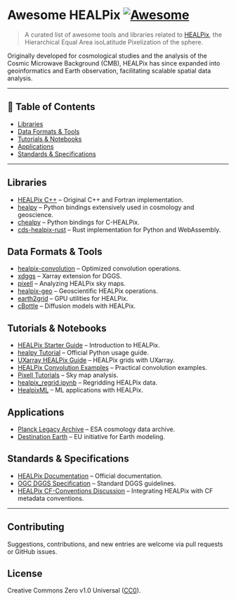# Awesome HEALPix [![Awesome](https://awesome.re/badge.svg)](https://awesome.re)

> A curated list of awesome tools and libraries related to [HEALPix](https://healpix.sourceforge.io/), the Hierarchical Equal Area isoLatitude Pixelization of the sphere.

Originally developed for cosmological studies and the analysis of the Cosmic Microwave Background (CMB), HEALPix has since expanded into geoinformatics and Earth observation, facilitating scalable spatial data analysis.

---

## 📖 Table of Contents

- [Libraries](#libraries)
- [Data Formats & Tools](#data-formats--tools)
- [Tutorials & Notebooks](#tutorials--notebooks)
- [Applications](#applications)
- [Standards & Specifications](#standards--specifications)

---

## Libraries

- [HEALPix C++](https://healpix.sourceforge.io/) – Original C++ and Fortran implementation.
- [healpy](https://github.com/healpy/healpy) – Python bindings extensively used in cosmology and geoscience.
- [chealpy](https://github.com/rainwoodman/chealpy) – Python bindings for C-HEALPix.
- [cds-healpix-rust](https://github.com/cds-astro/cds-healpix-rust) – Rust implementation for Python and WebAssembly.

## Data Formats & Tools

- [healpix-convolution](https://github.com/IAOCEA/healpix-convolution) – Optimized convolution operations.
- [xdggs](https://github.com/xarray-contrib/xdggs) – Xarray extension for DGGS.
- [pixell](https://github.com/simonsobs/pixell) – Analyzing HEALPix sky maps.
- [healpix-geo](https://github.com/keewis/healpix-geo) – Geoscientific HEALPix operations.
- [earth2grid](https://github.com/Nvlabs/earth2grid) – GPU utilities for HEALPix.
- [cBottle](https://github.com/NVlabs/cBottle) – Diffusion models with HEALPix.

## Tutorials & Notebooks

- [HEALPix Starter Guide](https://easy.gems.dkrz.de/Processing/healpix/healpix_starter.html) – Introduction to HEALPix.
- [healpy Tutorial](https://healpy.readthedocs.io/en/latest/tutorial.html) – Official Python usage guide.
- [UXarray HEALPix Guide](https://uxarray.readthedocs.io/en/latest/user-guide/healpix.html) – HEALPix grids with UXarray.
- [HEALPix Convolution Examples](https://healpix-convolution.readthedocs.io/en/latest/user-guide/array.html) – Practical convolution examples.
- [Pixell Tutorials](https://github.com/simonsobs/pixell_tutorials) – Sky map analysis.
- [healpix_regrid.ipynb](https://github.com/IAOCEA/xarray-healpy/blob/main/example/healpix_regrid.ipynb) – Regridding HEALPix data.
- [HealpixML](https://github.com/jmdelouis/HealpixML) – ML applications with HEALPix.

## Applications

- [Planck Legacy Archive](https://pla.esac.esa.int/pla/) – ESA cosmology data archive.
- [Destination Earth](https://destination-earth.eu/) – EU initiative for Earth modeling.

## Standards & Specifications

- [HEALPix Documentation](https://healpix.sourceforge.io/documentation.php) – Official documentation.
- [OGC DGGS Specification](https://www.ogc.org/standards/dggs) – Standard DGGS guidelines.
- [HEALPix CF-Conventions Discussion](https://github.com/cf-convention/cf-conventions/issues/433) – Integrating HEALPix with CF metadata conventions.

---

## Contributing
Suggestions, contributions, and new entries are welcome via pull requests or GitHub issues.

## License
Creative Commons Zero v1.0 Universal ([CC0](LICENSE)).
